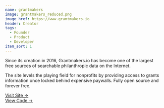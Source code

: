 ```yaml
---
name: grantmakers
image: grantmakers_reduced.png
image_href: https://www.grantmakers.io
header: Creator
tags:
  - Founder
  - Product
  - Developer
item_sort: 1
---
```

Since its creation in 2016, Grantmakers.io has become one of the largest free sources of searchable philanthropic data on the Internet.

The site levels the playing field for nonprofits by providing access to grants information once locked behind expensive paywalls. Fully open source and forever free.
 
[Visit Site →](https://www.grantmakers.io/)   
[View Code →](https://github.com/grantmakers/grantmakers.github.io)
